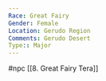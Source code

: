 ```yaml
---
Race: Great Fairy
Gender: Female
Location: Gerudo Region
Comments: Gerudo Desert
Type:: Major
---
```

#npc [[8. Great Fairy Tera]]


